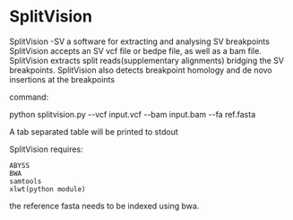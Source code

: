# SplitVision
SplitVision -SV a software for extracting and analysing SV breakpoints
SplitVision accepts an SV vcf file or bedpe file, as well as a bam file. SplitVision extracts split reads(supplementary alignments) bridging the SV breakpoints. SplitVision also detects breakpoint homology and de novo insertions at the breakpoints


command:

python splitvision.py --vcf input.vcf --bam input.bam --fa ref.fasta

A tab separated table will be printed to stdout

SplitVision requires:

    ABYSS
    BWA
    samtools
    xlwt(python module)

the reference fasta needs to be indexed using bwa.

